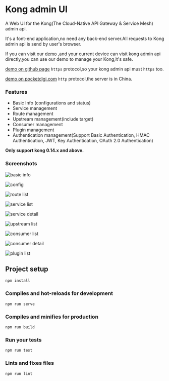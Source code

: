 # Kong admin UI

A Web UI for the Kong(The Cloud-Native API Gateway & Service Mesh) admin api.

It's a font-end application,no need any back-end server.All requests to Kong admin api is send by user's browser.

If you can visit our [demo](https://pocketdigi.github.io/kong-admin-ui) ,and your current device can visit kong admin api directly,you can use our demo to manage your Kong,it's safe. 

[demo on github page](https://pocketdigi.github.io/kong-admin-ui) `https` protocol,so your kong admin api must `https` too.

[demo on pocketdigi.com](http://kong-admin.pocketdigi.com) `http` protocol,the server is in China.


### Features
* Basic Info (configurations and status)
* Service management
* Route management
* Upstream management(include target)
* Consumer management
* Plugin management
* Authentication management(Support Basic Authentication, HMAC Authentication, JWT, Key Authentication, OAuth 2.0 Authentication)

**Only support kong 0.14.x and above.**

### Screenshots


![basic info](https://github.com/pocketdigi/kong-admin-ui/raw/master/docs/images/basic_info.png)

![config](https://github.com/pocketdigi/kong-admin-ui/raw/master/docs/images/config.png)

![route list](https://github.com/pocketdigi/kong-admin-ui/raw/master/docs/images/route_list.png)

![service list](https://github.com/pocketdigi/kong-admin-ui/raw/master/docs/images/service_list.png)

![service detail](https://github.com/pocketdigi/kong-admin-ui/raw/master/docs/images/service_detail.png)

![upstream list](https://github.com/pocketdigi/kong-admin-ui/raw/master/docs/images/upstream_list.png)

![consumer list](https://github.com/pocketdigi/kong-admin-ui/raw/master/docs/images/consumer_list.png)

![consumer detail](https://github.com/pocketdigi/kong-admin-ui/raw/master/docs/images/consumer_detail.png)

![plugin list](https://github.com/pocketdigi/kong-admin-ui/raw/master/docs/images/plugin_list.png)
## Project setup
```
npm install
```

### Compiles and hot-reloads for development
```
npm run serve
```

### Compiles and minifies for production
```
npm run build
```

### Run your tests
```
npm run test
```

### Lints and fixes files
```
npm run lint
```


